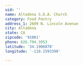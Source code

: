 ```yaml
---
uid: ''
name: Altadena S.D.A. Church
category: Food Pantry
address_1: 2609 N. Lincoln Avenue
city: Altadena
state: CA
zipcode: '91001'
phone: 626.794.3953
latitude: '34.1906878'
longitude: '-118.1593398'

---
```

